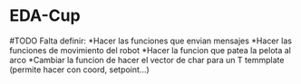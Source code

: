 # EDA-Cup

#TODO
Falta definir:
*Hacer las funciones que envian mensajes
*Hacer las funciones de movimiento del robot
*Hacer la funcion que patea la pelota al arco
*Cambiar la funcion de hacer el vector de char para un T temmplate (permite hacer con coord, setpoint...)
